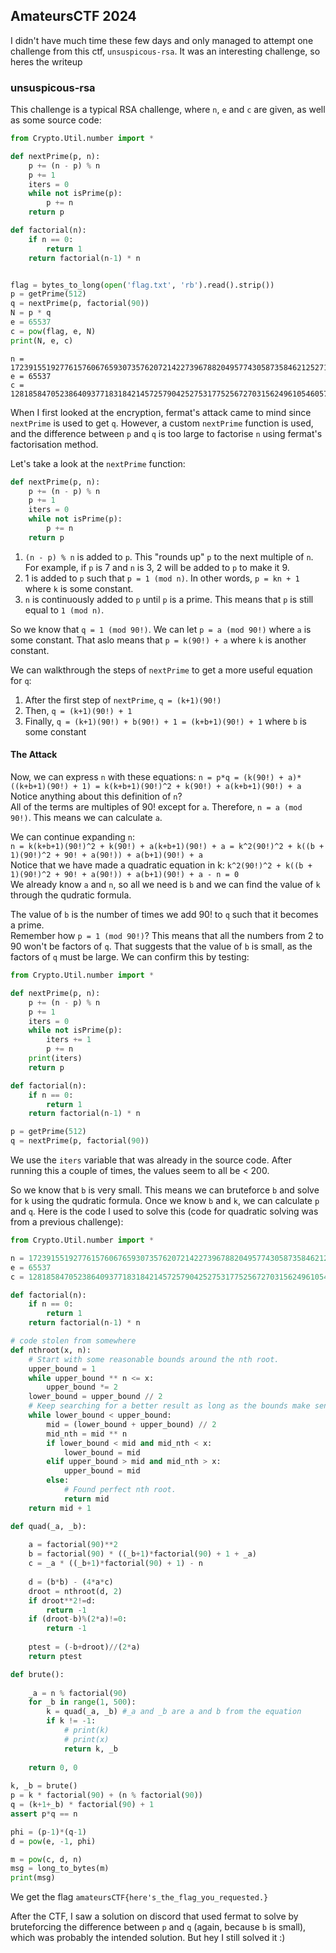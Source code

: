AmateursCTF 2024
-
I didn't have much time these few days and only managed to attempt one challenge from this ctf, `unsuspicous-rsa`. It was an interesting challenge, so heres the writeup

### unsuspicous-rsa
This challenge is a typical RSA challenge, where `n`, `e` and `c` are given, as well as some source code:
```python
from Crypto.Util.number import *

def nextPrime(p, n):
    p += (n - p) % n
    p += 1
    iters = 0
    while not isPrime(p):
        p += n
    return p

def factorial(n):
    if n == 0:
        return 1
    return factorial(n-1) * n


flag = bytes_to_long(open('flag.txt', 'rb').read().strip())
p = getPrime(512)
q = nextPrime(p, factorial(90))
N = p * q
e = 65537
c = pow(flag, e, N)
print(N, e, c)
```
```
n = 172391551927761576067659307357620721422739678820495774305873584621252712399496576196263035396006999836369799931266873378023097609967946749267124740589901094349829053978388042817025552765214268699484300142561454883219890142913389461801693414623922253012031301348707811702687094437054617108593289186399175149061
e = 65537
c = 128185847052386409377183184214572579042527531775256727031562496105460578259228314918798269412725873626743107842431605023962700973103340370786679287012472752872015208333991822872782385473020628386447897357839507808287989016150724816091476582807745318701830009449343823207792128099226593723498556813015444306241
```
When I first looked at the encryption, fermat's attack came to mind since `nextPrime` is used to get `q`. However, a custom `nextPrime` function is used, and the difference between `p` and `q` is too large to factorise `n` using fermat's factorisation method.  

Let's take a look at the `nextPrime` function:
```python
def nextPrime(p, n):
    p += (n - p) % n
    p += 1
    iters = 0
    while not isPrime(p):
        p += n
    return p
```
1. `(n - p) % n` is added to `p`. This "rounds up" `p` to the next multiple of `n`. For example, if `p` is 7 and `n` is 3, 2 will be added to `p` to make it 9.  
2. 1 is added to `p` such that `p = 1 (mod n)`. In other words, `p = kn + 1` where `k` is some constant.  
3. `n` is continuously added to `p` until `p` is a prime. This means that `p` is still equal to `1 (mod n)`.  

So we know that `q = 1 (mod 90!)`. We can let `p = a (mod 90!)` where `a` is some constant. That aslo means that `p = k(90!) + a` where `k` is another constant.  

We can walkthrough the steps of `nextPrime` to get a more useful equation for `q`:
1. After the first step of `nextPrime`, `q = (k+1)(90!)`
2. Then, `q = (k+1)(90!) + 1`
3. Finally, `q = (k+1)(90!) + b(90!) + 1 = (k+b+1)(90!) + 1` where `b` is some constant

#### The Attack

Now, we can express `n` with these equations:
`n = p*q = (k(90!) + a)*((k+b+1)(90!) + 1) = k(k+b+1)(90!)^2 + k(90!) + a(k+b+1)(90!) + a`
Notice anything about this definition of `n`?  
All of the terms are multiples of 90! except for `a`. Therefore, `n = a (mod 90!)`. This means we can calculate `a`.  

We can continue expanding `n`:  
`n = k(k+b+1)(90!)^2 + k(90!) + a(k+b+1)(90!) + a = k^2(90!)^2 + k((b + 1)(90!)^2 + 90! + a(90!)) + a(b+1)(90!) + a`  
Notice that we have made a quadratic equation in k:
`k^2(90!)^2 + k((b + 1)(90!)^2 + 90! + a(90!)) + a(b+1)(90!) + a - n = 0`  
We already know `a` and `n`, so all we need is `b` and we can find the value of `k` through the qudratic formula.  

The value of `b` is the number of times we add 90! to `q` such that it becomes a prime.  
Remember how `p = 1 (mod 90!)`? This means that all the numbers from 2 to 90 won't be factors of `q`. That suggests that the value of `b` is small, as the factors of `q` must be large. We can confirm this by testing:
```python
from Crypto.Util.number import *

def nextPrime(p, n):
    p += (n - p) % n
    p += 1
    iters = 0
    while not isPrime(p):
        iters += 1
        p += n
    print(iters)
    return p

def factorial(n):
    if n == 0:
        return 1
    return factorial(n-1) * n

p = getPrime(512)
q = nextPrime(p, factorial(90))
```
We use the `iters` variable that was already in the source code. After running this a couple of times, the values seem to all be < 200.  

So we know that `b` is very small. This means we can bruteforce `b` and solve for `k` using the qudratic formula. Once we know `b` and `k`, we can calculate `p` and `q`. Here is the code I used to solve this (code for quadratic solving was from a previous challenge):  
```python
from Crypto.Util.number import *

n = 172391551927761576067659307357620721422739678820495774305873584621252712399496576196263035396006999836369799931266873378023097609967946749267124740589901094349829053978388042817025552765214268699484300142561454883219890142913389461801693414623922253012031301348707811702687094437054617108593289186399175149061
e = 65537
c = 128185847052386409377183184214572579042527531775256727031562496105460578259228314918798269412725873626743107842431605023962700973103340370786679287012472752872015208333991822872782385473020628386447897357839507808287989016150724816091476582807745318701830009449343823207792128099226593723498556813015444306241

def factorial(n):
    if n == 0:
        return 1
    return factorial(n-1) * n

# code stolen from somewhere
def nthroot(x, n):
    # Start with some reasonable bounds around the nth root.
    upper_bound = 1
    while upper_bound ** n <= x:
        upper_bound *= 2
    lower_bound = upper_bound // 2
    # Keep searching for a better result as long as the bounds make sense.
    while lower_bound < upper_bound:
        mid = (lower_bound + upper_bound) // 2
        mid_nth = mid ** n
        if lower_bound < mid and mid_nth < x:
            lower_bound = mid
        elif upper_bound > mid and mid_nth > x:
            upper_bound = mid
        else:
            # Found perfect nth root.
            return mid
    return mid + 1

def quad(_a, _b):
    
    a = factorial(90)**2
    b = factorial(90) * ((_b+1)*factorial(90) + 1 + _a)
    c = _a * ((_b+1)*factorial(90) + 1) - n
    
    d = (b*b) - (4*a*c)
    droot = nthroot(d, 2)
    if droot**2!=d:
        return -1
    if (droot-b)%(2*a)!=0:
        return -1
    
    ptest = (-b+droot)//(2*a)
    return ptest

def brute():
    
    _a = n % factorial(90)
    for _b in range(1, 500):
        k = quad(_a, _b) #_a and _b are a and b from the equation
        if k != -1:
            # print(k)
            # print(x)
            return k, _b
    
    return 0, 0
            
k, _b = brute()
p = k * factorial(90) + (n % factorial(90))
q = (k+1+_b) * factorial(90) + 1
assert p*q == n

phi = (p-1)*(q-1)
d = pow(e, -1, phi)

m = pow(c, d, n)
msg = long_to_bytes(m)
print(msg)
```

We get the flag `amateursCTF{here's_the_flag_you_requested.}`

After the CTF, I saw a solution on discord that used fermat to solve by bruteforcing the difference between `p` and `q` (again, because `b` is small), which was probably the intended solution. But hey I still solved it :)

